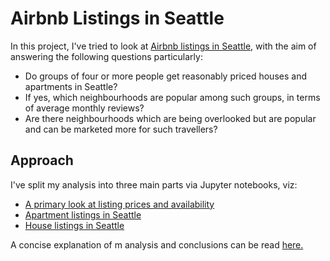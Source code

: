 # Airbnb Listings in Seattle

In this project, I've tried to look at [Airbnb listings in Seattle](https://www.kaggle.com/airbnb/seattle),
with the aim of answering the following questions particularly:

- Do groups of four or more people get reasonably
  priced houses and apartments in Seattle?
- If yes, which neighbourhoods are popular among such
  groups, in terms of average monthly reviews?
- Are there neighbourhoods which are being overlooked
  but are popular and can be marketed more for such travellers?

## Approach

I've split my analysis into three main parts via Jupyter notebooks, viz:

- [A primary look at listing prices and availability](https://github.com/sukanto-m/Seattle-Airbnb/blob/master/Seattle_Airbnb.ipynb)
- [Apartment listings in Seattle](https://github.com/sukanto-m/Seattle-Airbnb/blob/master/Seattle_Apartment_Listings.ipynb)
- [House listings in Seattle](https://github.com/sukanto-m/Seattle-Airbnb/blob/master/Seattle_House_Listings.ipynb)

 
A concise explanation of m analysis and conclusions can be read [here.](https://medium.com/@m.sukanto/seattle-airbnb-listings-an-analytical-picture-219782bed297)
